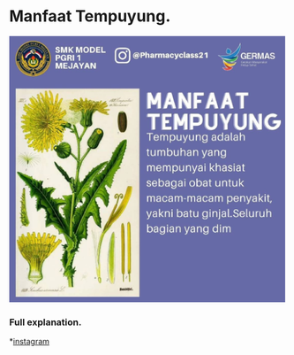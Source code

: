 # Manfaat Tempuyung.
<img src="Screenshot_20221121-083341_1.jpg" width="500px" />

### Full explanation.

*[instagram](https://www.instagram.com/reel/CcHTTAFLXKj/?igshid=YmMyMTA2M2Y=)
